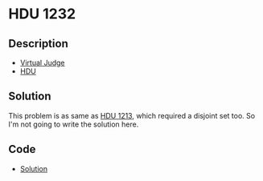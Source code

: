 # HDU 1232

## Description

- [Virtual Judge](https://vjudge.net/problem/HDU-1232)
- [HDU](http://acm.hdu.edu.cn/showproblem.php?pid=1232)

## Solution

This problem is as same as [HDU 1213](/HDU/1213/english.md), which required a disjoint set too. So I'm not going to write the solution here.

## Code

- [Solution](HDU.1232.0.cpp)

